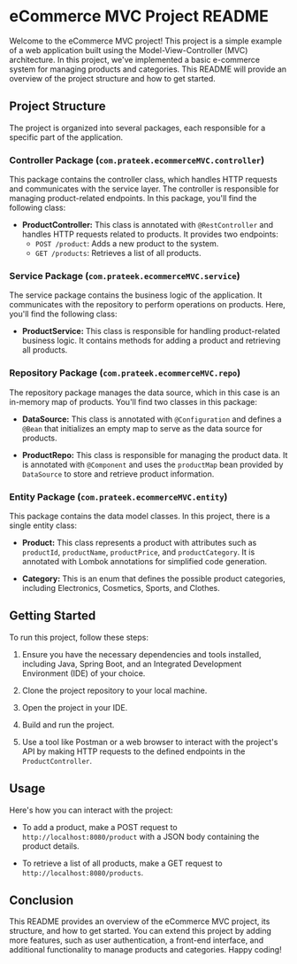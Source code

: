 # eCommerce MVC Project README

Welcome to the eCommerce MVC project! This project is a simple example of a web application built using the Model-View-Controller (MVC) architecture. In this project, we've implemented a basic e-commerce system for managing products and categories. This README will provide an overview of the project structure and how to get started.

## Project Structure

The project is organized into several packages, each responsible for a specific part of the application.

### Controller Package (`com.prateek.ecommerceMVC.controller`)

This package contains the controller class, which handles HTTP requests and communicates with the service layer. The controller is responsible for managing product-related endpoints. In this package, you'll find the following class:

- **ProductController:** This class is annotated with `@RestController` and handles HTTP requests related to products. It provides two endpoints:
  - `POST /product`: Adds a new product to the system.
  - `GET /products`: Retrieves a list of all products.

### Service Package (`com.prateek.ecommerceMVC.service`)

The service package contains the business logic of the application. It communicates with the repository to perform operations on products. Here, you'll find the following class:

- **ProductService:** This class is responsible for handling product-related business logic. It contains methods for adding a product and retrieving all products.

### Repository Package (`com.prateek.ecommerceMVC.repo`)

The repository package manages the data source, which in this case is an in-memory map of products. You'll find two classes in this package:

- **DataSource:** This class is annotated with `@Configuration` and defines a `@Bean` that initializes an empty map to serve as the data source for products.

- **ProductRepo:** This class is responsible for managing the product data. It is annotated with `@Component` and uses the `productMap` bean provided by `DataSource` to store and retrieve product information.

### Entity Package (`com.prateek.ecommerceMVC.entity`)

This package contains the data model classes. In this project, there is a single entity class:

- **Product:** This class represents a product with attributes such as `productId`, `productName`, `productPrice`, and `productCategory`. It is annotated with Lombok annotations for simplified code generation.

- **Category:** This is an enum that defines the possible product categories, including Electronics, Cosmetics, Sports, and Clothes.

## Getting Started

To run this project, follow these steps:

1. Ensure you have the necessary dependencies and tools installed, including Java, Spring Boot, and an Integrated Development Environment (IDE) of your choice.

2. Clone the project repository to your local machine.

3. Open the project in your IDE.

4. Build and run the project.

5. Use a tool like Postman or a web browser to interact with the project's API by making HTTP requests to the defined endpoints in the `ProductController`.

## Usage

Here's how you can interact with the project:

- To add a product, make a POST request to `http://localhost:8080/product` with a JSON body containing the product details.

- To retrieve a list of all products, make a GET request to `http://localhost:8080/products`.

## Conclusion

This README provides an overview of the eCommerce MVC project, its structure, and how to get started. You can extend this project by adding more features, such as user authentication, a front-end interface, and additional functionality to manage products and categories. Happy coding!

